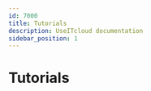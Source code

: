 ```yaml
---
id: 7000
title: Tutorials
description: UseITcloud documentation
sidebar_position: 1
---
```


# Tutorials

